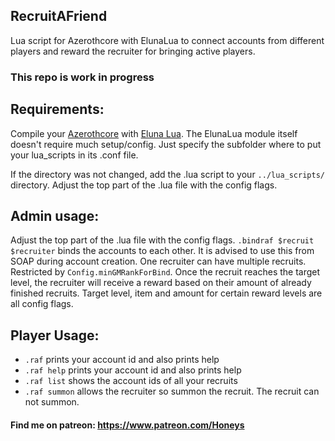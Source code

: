 ## RecruitAFriend
Lua script for Azerothcore with ElunaLua to connect accounts from different players and reward the recruiter for bringing active players.

### This repo is work in progress

## Requirements:
Compile your [Azerothcore](https://github.com/azerothcore/azerothcore-wotlk) with [Eluna Lua](https://www.azerothcore.org/catalogue-details.html?id=131435473).
The ElunaLua module itself doesn't require much setup/config. Just specify the subfolder where to put your lua_scripts in its .conf file.

If the directory was not changed, add the .lua script to your `../lua_scripts/` directory.
Adjust the top part of the .lua file with the config flags.

## Admin usage:
Adjust the top part of the .lua file with the config flags.
`.bindraf $recruit $recruiter` binds the accounts to each other. It is advised to use this from SOAP during account creation. One recruiter can have multiple recruits. Restricted by `Config.minGMRankForBind`. Once the recruit reaches the target level, the recruiter will receive a reward based on their amount of already finished recruits. Target level, item and amount for certain reward levels are all config flags.

## Player Usage:
- `.raf`        prints your account id and also prints help
- `.raf help`   prints your account id and also prints help
- `.raf list`   shows the account ids of all your recruits
- `.raf summon` allows the recruiter so summon the recruit. The recruit can not summon.


#### Find me on patreon: https://www.patreon.com/Honeys
